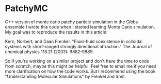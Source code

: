# PatchyMC
C++ version of monte carlo patchy particle simulation in the Gibbs ensemble
I wrote this code when I started learning Monte Carlo simulation. My goal was to reproduce the results in this article:

Kern, Norbert, and Daan Frenkel. "Fluid–fluid coexistence in colloidal systems with short-ranged strongly directional attraction." The Journal of chemical physics 118.21 (2003): 9882-9889.

So if you're working on a similar project and don't have the time to code from scratch, maybe this might be helpful. Feel free to email me if you need more clarification on how the code works. But I recommend using the book "Understanding Molecular Simulations" by Frenkel and Smit. 
